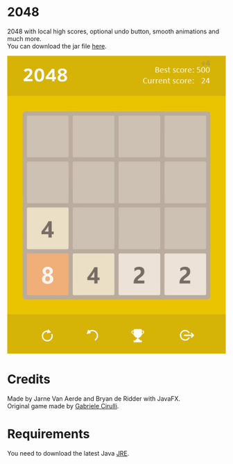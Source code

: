 # 2048
2048 with local high scores, optional undo button, smooth animations and much more.  
You can download the jar file [here](../../releases/download/v1/2048.jar).

![img](https://github.com/Bryanx/2048/blob/master/src/be/kdg/thegame_2048/views/img/demo.gif)

# Credits
Made by Jarne Van Aerde and Bryan de Ridder with JavaFX.  
Original game made by [Gabriele Cirulli](https://github.com/gabrielecirulli/2048).

# Requirements
You need to download the latest Java [JRE](http://www.oracle.com/technetwork/java/javase/downloads/jre8-downloads-2133155.html).
